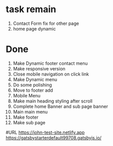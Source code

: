 # task remain

1. Contact Form fix for other page
2. home page dynamic

# Done

1. Make Dynamic footer contact menu
1. Make responsive version
1. Close mobile navigation on click link
1. Make Dynamic menu
1. Do some polishing
1. Move to footer add
1. Mobile Menu
1. Make main heading styling after scroll
1. Complete home Banner and sub page banner
1. Main main menu
1. Make footer
1. Make sub page

#URL
https://john-test-site.netlify.app
https://gatsbystarterdefault99708.gatsbyjs.io/
